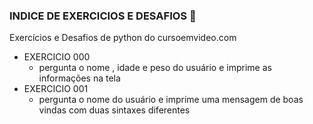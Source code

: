 ### INDICE DE EXERCICIOS E DESAFIOS :book:

Exercícios e Desafios de python do cursoemvideo.com  

- EXERCICIO 000
  - pergunta o nome , idade e peso do usuário e imprime as informações na tela
- EXERCICIO 001
  - pergunta o nome do usuário e imprime uma mensagem de boas vindas com duas sintaxes diferentes
